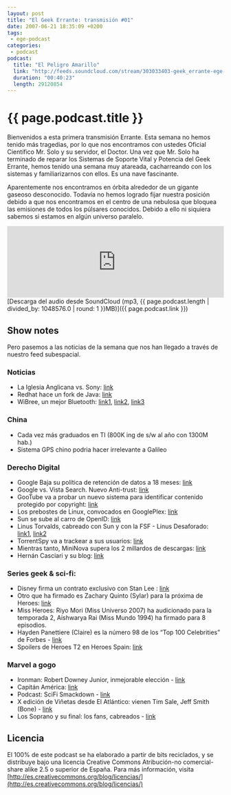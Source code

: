 ```yaml
---
layout: post
title: "El Geek Errante: transmisión #01"
date: 2007-06-21 18:35:09 +0200
tags:
 - ege-podcast
categories:
 - podcast
podcast:
  title: "El Peligro Amarillo"
  link: "http://feeds.soundcloud.com/stream/303033403-geek_errante-ege-podcast-ep01.mp3"
  duration: "00:40:23"
  length: 29120854
---
```


# {{ page.podcast.title }}
Bienvenidos a esta primera transmisión Errante. Esta semana no hemos tenido más tragedias, por lo que nos encontramos con ustedes Oficial Científico Mr. Solo y su servidor, el Doctor. Una vez que Mr. Solo ha terminado de reparar los Sistemas de Soporte Vital y Potencia del Geek Errante, hemos tenido una semana muy atareada, cacharreando con los sistemas y familiarizarnos con ellos. Es una nave fascinante.

Aparentemente nos encontramos en órbita alrededor de un gigante gaseoso desconocido. Todavía no hemos logrado fijar nuestra posición debido a que nos encontramos en el centro de una nebulosa que bloquea las emisiones de todos los púlsares conocidos. Debido a ello ni siquiera sabemos si estamos en algún universo paralelo.

<iframe width="100%" height="166" scrolling="no" frameborder="no" src="https://w.soundcloud.com/player/?url=https%3A//api.soundcloud.com/tracks/303033403&amp;color=ff5500&amp;auto_play=false&amp;hide_related=false&amp;show_comments=true&amp;show_user=true&amp;show_reposts=false"></iframe>
[Descarga del audio desde SoundCloud (mp3, {{ page.podcast.length | divided_by: 1048576.0 | round: 1 }}MB)]({{ page.podcast.link }})

## Show notes
Pero pasemos a las noticias de la semana que nos han llegado a través de nuestro feed subespacial.

### Noticias
- La Iglesia Anglicana vs. Sony: [link](http://news.bbc.co.uk/2/hi/uk_news/england/manchester/6736809.stm)
- Redhat hace un fork de Java: [link](http://web.archive.org/web/20071212195330/http://fitzsim.org/blog/?p=17)
- WiBree, un mejor Bluetooth: [link1](https://www.cnet.com/news/nokias-low-power-wibree-to-become-bluetooth-standard/), [link2](https://www.engadget.com/2007/06/12/wibree-is-now-bluetooths-ultra-low-power-wireless-standard/), [link3](https://en.wikipedia.org/wiki/Bluetooth_low_energy)

### China
- Cada vez más graduados en TI (800K ing de s/w al año con 1300M hab.)
- Sistema GPS chino podria hacer irrelevante a Galileo

### Derecho Digital
- Google Baja su política de retención de datos a 18 meses: [link](https://tech.slashdot.org/story/07/06/12/1948243/google-privacy-quickies)
- Google vs. Vista Search. Nuevo Anti-trust: [link](https://www.engadget.com/2007/06/11/google-sez-vista-search-discourages-hurts-consumers/)
- GooTube va a probar un nuevo sistema para identificar contenido protegido por copyright: [link](http://web.archive.org/web/20070619051038/http://news.yahoo.com/s/nf/20070613/bs_nf/52975)
- Los prebostes de Linux, convocados en GooglePlex: [link](http://www.reuters.com/article/us-linux-microsoft-idUSN1446888520070614)
- Sun se sube al carro de OpenID: [link](http://www.theserverside.com/news/thread.tss?thread_id=45552)
- Linus Torvalds, cabreado con Sun y con la FSF - Linus Desaforado: [link1](https://lwn.net/Articles/237905/), [link2](http://lkml.iu.edu/hypermail/linux/kernel/0706.1/2214.html)
- TorrentSpy va a trackear a sus usuarios: [link](https://www.cnet.com/news/torrentspy-ordered-to-start-tracking-visitors/)
- Mientras tanto, MiniNova supera los 2 millardos de descargas: [link](https://torrentfreak.com/mininova-breaks-2-billion-downloads-barrier/)
- Hernán Casciari y su blog: [link](http://blogs.elpais.com/espoiler/)

### Series geek & sci-fi:
- Disney firma un contrato exclusivo con Stan Lee : [link](http://web.archive.org/web/20070609133528/http://biz.yahoo.com/prnews/070606/law121.html)
- Otro que ha firmado es Zachary Quinto (Sylar) para la próxima de Heroes: [link](http://www.sliceofscifi.com/2007/06/14/breaking-sylar-news/)
- Miss Heroes: Riyo Mori (Miss Universo 2007) ha audicionado para la temporada 2, Aishwarya Rai (Miss Mundo 1994) ha firmado para 8 episodios.
- Hayden Panettiere (Claire) es la número 98 de los “Top 100 Celebrities” de Forbes - [link](http://web.archive.org/web/20070813231836/http://www.heroes-spain.com/index.php?subaction=showfull&id=1181899266&archive=&start_from=&ucat=3&)
- Spoilers de Heroes T2 en Heroes Spain: [link](http://web.archive.org/web/20071129212517/http://www.heroes-spain.com/spoilers/spoilers.php)

### Marvel a gogo
- Ironman: Robert Downey Junior, inmejorable elección - [link](http://web.archive.org/web/20071102101641/http://www.filmwad.com/featured-8-reasons-you-should-be-excited-about-i-iron-man-i--2787-p.html)
- Capitán América: [link](http://www.sliceofscifi.com/2007/06/14/captain-america-lives-on-the-big-screen/)
- Podcast: SciFi Smackdown - [link](http://web.archive.org/web/20071022035742/http://www.scifismackdown.com/)
- X edición de Viñetas desde El Atlántico: vienen Tim Sale, Jeff Smith (Bone) - [link](http://www.lacarceldepapel.com/2007/06/12/10-anos-de-vinetas-desde-o-atlantico/)
- Los Soprano y su final: los fans, cabreados - [link](http://web.archive.org/web/20071110072046/http://www.deadlinehollywooddaily.com/thats-what-we-were-waiting-for-angry-fans-crash-hbo-website/)

## Licencia
El 100% de este podcast se ha elaborado a partir de bits reciclados, y se distribuye bajo una licencia Creative Commons Atribución-no comercial-share alike 2.5 o superior de España. Para más información, visita [http://es.creativecommons.org/blog/licencias/](http://es.creativecommons.org/blog/licencias/)

